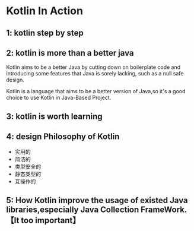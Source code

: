 #   Kotlin In Action
##  1:  kotlin step by step

##  2:  kotlin is more than a better java

Kotlin aims to be a better Java by cutting down on boilerplate code and introducing some features that Java is sorely lacking, such as a null safe design.

Kotlin is a language that aims to be a better version of Java,so it's a good choice to use Kotlin in Java-Based Project.

##  3:  kotlin is worth learning

##  4: design Philosophy of Kotlin
* 实用的
* 简洁的
* 类型安全的
* 静态类型的
* 互操作的

## 5: How Kotlin improve the usage of existed Java libraries,especially Java Collection FrameWork.【It too important】
